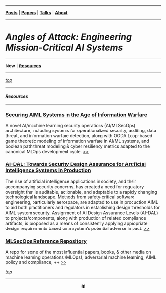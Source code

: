 -------

[**Posts**](https://anglesofattack.io/posts.html) \| [**Papers**](https://anglesofattack.io/papers.html) \| [**Talks**](https://anglesofattack.io/talks.html) \| [**About**](https://anglesofattack.io/about.html)

-------

# *Angles of Attack: Engineering Mission-Critical AI Systems*

-------

**New** \| **[Resources](#resources)**

-------



*[top](https://anglesofattack.io/)*

-------

#### *Resources*

-------

### <a href="https://zenodo.org/records/13905972" target="_blank" rel="noopener noreferrer">Securing AIML Systems in the Age of Information Warfare </a> 

A novel AI/machine learning security operations (AI/MLSecOps) architecture, including systems for operationalized security, auditing, data threat, and information warfare detection, along with OODA Loop-based game theoretic modeling of information warfare in AI/ML systems, and boolean path threat modeling & cyber resiliency metrics adapted to the canonical MLOps development cycle. <a href="https://zenodo.org/records/13905972" target="_blank" rel="noopener noreferrer"> >> </a>

### <a href="https://zenodo.org/records/13905960" target="_blank" rel="noopener noreferrer">AI-DAL: Towards Security Design Assurance for Artificial Intelligence Systems in Production </a>

The rise of artificial intelligence applications in society, and their accompanying security concerns, has created a need for regulatory oversight that is auditable, actionable, and adaptable to a rapidly changing technological landscape. Methods from safety-critical software engineering, particularly aerospace, are adapted to use in production AIML to aid both practitioners and regulators in establishing design thresholds for AIML system security. Assignment of AI Design Assurance Levels (AI-DAL) to projects/components, along with production of related compliance artifacts, is proposed as a means of consistently applying appropriate design requirements based on a system’s potential adverse impact. <a href="https://zenodo.org/records/13905960" target="_blank" rel="noopener noreferrer"> >> </a>

### <a href="https://github.com/disesdi/mlsecops_references" target="_blank" rel="noopener noreferrer">MLSecOps Reference Repository </a>

A repo for some of the most influential papers, books, & other media on machine learning operations (MLOps), adversarial machine learning, AIML policy and compliance, ++ 
<a href="https://github.com/disesdi/mlsecops_references" target="_blank" rel="noopener noreferrer"> >> </a>

*[top](https://anglesofattack.io/)*

-------

<div align="center">🕷</div>

